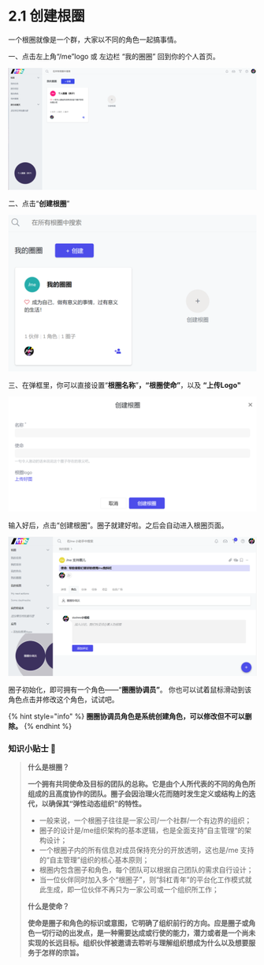 # 2.1 创建根圈

一个根圈就像是一个群，大家以不同的角色一起搞事情。​

一、点击左上角“/me”logo 或 左边栏 “我的圈圈” 回到你的个人首页。

![/me&#x6211;&#x7684;&#x5708;&#x5708;&#x9875;&#x9762;](../.gitbook/assets/genquan1q1111111.png)

二、点击“**创建根圈**”

![&#x521B;&#x5EFA;&#x6839;&#x5708;&#x6309;&#x94AE;](../.gitbook/assets/genquan2.png)

三、在弹框里，你可以直接设置“**根圈名称**”**，“根圈使命”**，以及 **“上传Logo"**

![&#x521B;&#x5EFA;&#x6839;&#x5708;&#x9875;&#x9762;](../.gitbook/assets/genquan3.png)

输入好后，点击“创建根圈”。圈子就建好啦。之后会自动进入根圈页面。

![&#x5EFA;&#x597D;&#x7684;&#x65B0;&#x6839;&#x5708;](../.gitbook/assets/genquan4.png)

圈子初始化，即可拥有一个角色——“**圈圈协调员”**。 你也可以试着鼠标滑动到该角色点击并修改这个角色，试试吧。

{% hint style="info" %}
**圈圈协调员角色是系统创建角色，可以修改但不可以删除。**
{% endhint %}

### 知识小贴士 📝

> **什么是根圈？**
>
> **一个拥有共同使命及目标的团队的总称。它是由个人所代表的不同的角色所组成的且高度协作的团队。圈子会因治理火花而随时发生定义或结构上的迭代，以确保其“弹性动态组织”的特性。**
>
> * 一般来说，一个根圈子往往是一家公司/一个社群/一个有边界的组织；
> * 圈子的设计是/me组织架构的基本逻辑，也是全面支持“自主管理“的架构设计；
> * 一个根圈子内的所有信息对成员保持充分的开放透明，这也是/me 支持的“自主管理”组织的核心基本原则；
> * 根圈内包含圈子和角色，每个团队可以根据自己团队的需求自行设计；
> * 当一位伙伴同时加入多个“根圈子”，则“斜杠青年”的平台化工作模式就此生成，即一位伙伴不再只为一家公司或一个组织所工作；
>
> **什么是使命？**
>
> **使命是圈子和角色的标识或意图，它明确了组织前行的方向。应是圈子或角色一切行动的出发点，是一种需要达成或行使的能力，潜力或者是一个尚未实现的长远目标。组织伙伴被邀请去聆听与理解组织想成为什么以及想要服务于怎样的宗旨。**



